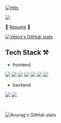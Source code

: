 [![Hits](https://hits.seeyoufarm.com/api/count/incr/badge.svg?url=https%3A%2F%2Fgithub.com%2Further&count_bg=%23ED468D&title_bg=%235C5C5C&icon=&icon_color=%23F9F9F9&title=urther%27s+GitHub&edge_flat=false)](https://hits.seeyoufarm.com)

<img src="https://t1.daumcdn.net/cfile/blog/225AD836533908881B">

🖤 <a href="https://pear-meal-b3e.notion.site/0e389a94b8fc49d598563c3f30060914" target="_blank">Resume</a> 🖤 

[![Velog's GitHub stats](https://velog-readme-stats.vercel.app/api?name=mingsomm)](https://velog.io/@mingsomm)

## Tech Stack ⚒
- frontend

<img src="https://img.shields.io/badge/HTML5-E34F26?style=flat-square&logo=html5&logoColor=white"/> <img src="https://img.shields.io/badge/CSS3-1572B6?style=flat-square&logo=css3&logoColor=white"/> <img src="https://img.shields.io/badge/Sass-CC6699?style=flat-square&logo=sass&logoColor=white"/> <img src="https://img.shields.io/badge/Javascript-F7DF1E?style=flat-square&logo=javascript&logoColor=white"/> <img src="https://img.shields.io/badge/Typescript-3178C6?style=flat-square&logo=typescript&logoColor=white"/> <img src="https://img.shields.io/badge/React-61DAFB?style=flat-square&logo=react&logoColor=white"/>  <img src="https://img.shields.io/badge/Redux-764ABC?style=flat-square&logo=redux&logoColor=white"/> 

- backend

<img src="https://img.shields.io/badge/Firebase-FFCA28?style=flat-square&logo=firebase&logoColor=white"/> <img src="https://img.shields.io/badge/Express-000000?style=flat-square&logo=express&logoColor=white"/>

</br>

![Anurag's GitHub stats](https://github-readme-stats.vercel.app/api?username=urther&show_icons=true&theme=dracula)
